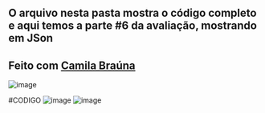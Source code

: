 ## O arquivo nesta pasta mostra o código completo e aqui temos a parte #6 da avaliação, mostrando em JSon
## Feito com <a href="https://github.com/Cam1ss" target="_self" rel="external">Camila Braúna</a>

![image](https://github.com/mareshbard/PDM2-24-1/assets/125154278/ee0d17a9-e25a-4a07-b7e1-981cd7bc8495)

#CODIGO
![image](https://github.com/mareshbard/PDM2-24-1/assets/125154278/75551e7e-b194-41cf-ae7c-0068d57c5483)
![image](https://github.com/mareshbard/PDM2-24-1/assets/125154278/4e2cf641-bdd1-4c67-b92a-ae255c2abd0f)



